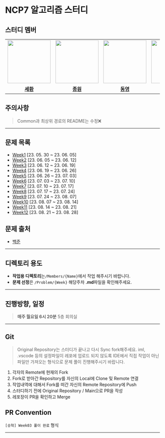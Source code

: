 # NCP7 알고리즘 스터디

## 스터디 멤버



<table>
 <tr>
    <td align="center"><a href="https://github.com/bongsh0112"><img src="https://avatars.githubusercontent.com/bongsh0112" width="140px;" alt=""></a></td>
    <td align="center"><a href="https://github.com/donsonioc2010"><img src="https://avatars.githubusercontent.com/donsonioc2010" width="140px;" alt=""></a></td>
    <td align="center"><a href="https://github.com/dongyoungs"><img src="https://avatars.githubusercontent.com/dongyoungs" width="140px;" alt=""></a></td>
    <td align="center"><a href="https://github.com/devmelonlee"><img src="https://avatars.githubusercontent.com/devmelonlee" width="140px;" alt=""></a></td>
    <td align="center"><a href="https://github.com/werybalert"><img src="https://avatars.githubusercontent.com/werybalert" width="140px;" alt=""></a></td>
    <td align="center"><a href="https://github.com/wooki37"><img src="https://avatars.githubusercontent.com/wooki37" width="140px;" alt=""></a></td>
    <td align="center"><a href="https://github.com/shin2012649"><img src="https://avatars.githubusercontent.com/shin2012649" width="140px;" alt=""></a></td>
    <td align="center"><a href="https://github.com/5dongdong"><img src="https://avatars.githubusercontent.com/5dongdong" width="140px;" alt=""></a></td>
  </tr>
  <tr>
    <td align="center"><a href="https://github.com/bongsh0112"><b>세환</b></a></td>
    <td align="center"><a href="https://github.com/donsonioc2010"><b>종원</b></a></td>
    <td align="center"><a href="https://github.com/dongyoungs"><b>동영</b></a></td>
    <td align="center"><a href="https://github.com/devmelonlee"><b>승혁</b></a></td>
    <td align="center"><a href="https://github.com/werybalert"><b>호일</b></a></td>
    <td align="center"><a href="https://github.com/wooki37"><b>현욱</b></a></td>
    <td align="center"><a href="https://github.com/shin2012649"><b>현우</b></a></td>
    <td align="center"><a href="https://github.com/5dongdong"><b>동현</b></a></td>
  </tr>
</table>


## 주의사항
> Common과 최상위 경로의 README는 수정❌

---

## 문제 목록
- [Week1](./Problem/Week1.md) \[23. 05. 30 ~ 23. 06. 05\]
- [Week2](./Problem/Week2.md) \[23. 06. 05 ~ 23. 06. 12\]
- [Week3](./Problem/Week3.md) \[23. 06. 12 ~ 23. 06. 19\]
- [Week4](./Problem/Week4.md) \[23. 06. 19 ~ 23. 06. 26\]
- [Week5](./Problem/Week5.md) \[23. 06. 26 ~ 23. 07. 03\]
- [Week6](./Problem/Week6.md) \[23. 07. 03 ~ 23. 07. 10\]
- [Week7](./Problem/Week7.md) \[23. 07. 10 ~ 23. 07. 17\]
- [Week8](./Problem/Week8.md) \[23. 07. 17 ~ 23. 07. 24\]
- [Week9](./Problem/Week9.md) \[23. 07. 24 ~ 23. 08. 07\]
- [Week10](./Problem/Week10.md) \[23. 08. 07 ~ 23. 08. 14\]
- [Week11](./Problem/Week11.md) \[23. 08. 14 ~ 23. 08. 21\]
- [Week12](./Problem/Week12.md) \[23. 08. 21 ~ 23. 08. 28\]

## 문제 출처
- [백준](https://www.acmicpc.net/step)
 
---

## 디렉토리 용도
- **작업용 디렉토리**는`/Members/{Name}`에서 작업 해주시기 바랍니다.
- **문제 선정**은 `/Problem/{Week}` 해당주차 **.md**파일을 확인해주세요.

---

## 진행방향, 일정
> **매주 월요일 6시 20분** 5층 회의실

---

## Git
> Original Repository는 스터디가 끝나고 다시 Sync fork해주세요.
> iml, .vscode 등의 설정파일이 레포에 업로드 되지 않도록 IDE에서 직접 작업이 아닌 파일만 가져오는 형식으로 문제 풀이 진행해주시기 바랍니다.

1. 각자의 Remote에 현재의 Fork
2. Fork로 받아간 Repository를 자신의 Local에 Clone 및 Remote 연결
3. 작업내역에 대해서 Fork를 떠간 자신의 Remote Repository에 Push
4. 스터디하기 전에 Original Repository / Main으로 PR을 작성
5. 레포장이 PR을 확인하고 Merge

## PR Convention
`[승혁] Week03 풀이 완료` 형식

---
